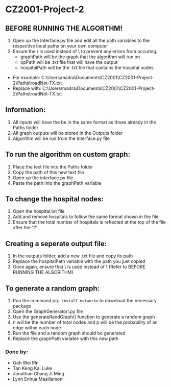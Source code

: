 # CZ2001-Project-2

## BEFORE RUNNING THE ALGORTHM!

1. Open up the Interface.py file and edit all the path variables to the respective local paths on your own computer
2. Ensure the \\ is used instead of \ to prevent any errors from occuring.
   - graphPath will be the graph that the algorithm will run on
   - opPath will be .txt file that will have the output
   - hospitalPath will be the .txt file that contains the hospital nodes

- For example: C:\Users\madra\Documents\CZ2001\CZ2001-Project-2\Paths\roadNet-TX.txt
- Replace with: C:\\Users\\madra\\Documents\\CZ2001\\CZ2001-Project-2\\Paths\\roadNet-TX.txt

## Information:

1. All inputs will have the be in the same format as those already in the Paths folder
2. All graph outputs will be stored in the Outputs folder
3. Algorithm will be run from the Interface.py file

## To run the algorithm on custom graph:

1. Place the text file into the Paths folder
2. Copy the path of this new text file
3. Open up the interface.py file
4. Paste the path into the graphPath variable

## To change the hospital nodes:

1. Open the hospital.txt file
2. Add and remove hospitals to follow the same format shown in the file
3. Ensure that the total number of hospitals is reflected at the top of the file after the '#'

## Creating a seperate output file:

1. In the outputs folder, add a new .txt file and copy its path
2. Replace the hospitalPath variable with the path you just copied
3. Once again, ensure that \\ is used instead of \ (Refer to BEFORE RUNNING THE ALGORITHM)

## To generate a random graph:

1. Run the command `pip install networkx` to download the necessary package
2. Open the GraphGeneratorl.py file
3. Use the generateRandGraph() function to generate a random graph
4. n will be the number of total nodes and p will be the probability of an edge within each node
5. Run the file and a random graph should be generated
6. Replace the graphPath variable with this new path

### Done by:

- Goh Wei Pin
- Tan Keng Kai Luke
- Jonathan Chang Ji Ming
- Lynn Enhua Masillamoni
